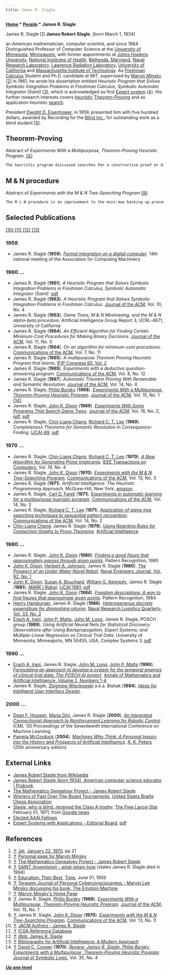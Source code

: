 ```yaml
---
title: James R. Slagle
---
```

**[Home](Home "Home") \* [People](People "People") \* James R. Slagle**



 [](File:Slagle.JPG) James R. Slagle <a id="cite-note-1" href="#cite-ref-1">[1]</a> 
**James Robert Slagle**, (born March 1, 1934)  

an American mathematician, computer scientist, and since 1984 Distinguished Professor of Computer Science at the [University of Minnesota](University_of_Minnesota "University of Minnesota"), [Minneapolis](https://en.wikipedia.org/wiki/Minneapolis), with former appointments at [Johns Hopkins University](https://en.wikipedia.org/wiki/Johns_Hopkins_University), [National Institutes of Health](https://en.wikipedia.org/wiki/National_Institutes_of_Health), [Bethesda, Maryland](https://en.wikipedia.org/wiki/Bethesda,_Maryland), [Naval Research Laboratory](https://en.wikipedia.org/wiki/Naval_Research_Laboratory), [Lawrence Radiation Laboratory](Lawrence_Livermore_National_Laboratory "Lawrence Livermore National Laboratory"), [University of California](https://en.wikipedia.org/wiki/University_of_California) and [Massachusetts Institute of Technology](Massachusetts_Institute_of_Technology "Massachusetts Institute of Technology"). As [Freshman](https://en.wikipedia.org/wiki/Freshman) [Calculus](https://en.wikipedia.org/wiki/Calculus) Student and Ph.D. candidate at MIT, supervised by [Marvin Minsky](Marvin_Minsky "Marvin Minsky") <a id="cite-note-2" href="#cite-ref-2">[2]</a> in 1961, he wrote his dissertation entitled *Heuristic Program that Solves Symbolic Integration Problems in Freshman Calculus, Symbolic Automatic Integrator (Saint)* <a id="cite-note-3" href="#cite-ref-3">[3]</a>, which is acknowledged as first [Expert system](https://en.wikipedia.org/wiki/Expert_system) <a id="cite-note-4" href="#cite-ref-4">[4]</a>. His further research interests covers [heuristic](https://en.wikipedia.org/wiki/Heuristic) [Theorem-Proving](https://en.wikipedia.org/wiki/Automated_theorem_proving) and as application heuristic [search](Search "Search"). 


President [Dwight D. Eisenhower](https://en.wikipedia.org/wiki/Dwight_D._Eisenhower), in 1959, presented him with five hundred dollars, awarded by Recording for the [Blind Inc.](http://www.blindinc.org/), for outstanding work as a blind student <a id="cite-note-5" href="#cite-ref-5">[5]</a>. 



## Theorem-Proving


Abstract of *Experiments With a Multipurpose, Theorem-Proving Heuristic Program*. <a id="cite-note-8" href="#cite-ref-8">[8]</a>:




```C++
The heuristic program discussed searches for a constructive proof or disproof of a given proposition. It uses a search procedure which efficiently selects the seemingly best proposition to work on next. This program is multipurpose in that the domains it can handle are varied. As an initial experiment, the program was given the task of searching for proofs and disproofs of propositions about [Kalah](Kalah "Kalah") end games. Kalah is a two-person game. In another experiment the program, after some modifications, played the game of Kalah. This program was compared with another tree-searching procedure, the [Alpha-Beta](Alpha-Beta "Alpha-Beta") minimax procedure; the results have been encouraging since the program is fast and efficient. Its greatest usefulness is in solving large problems. It is hoped that this program has added one more step toward the goal of eventually obtaining computer programs which can solve intellectually difficult problems.  

```





## M & N procedure


Abstract of *Experiments with the M & N Tree-Searching Program* <a id="cite-note-9" href="#cite-ref-9">[9]</a>:




```C++
The M & N procedure is an improvement to the mini-max backing-up procedure widely used in computer programs for game-playing and other purposes. It is based on the principle that it is desirable to have many options when making decisions in the face of uncertainty. The mini-max procedure assigns to a MAX (MIN) node the value of the highest (lowest) valued successor to that node. The M & N procedure assigns to a MAX (MIN) node some function of the M (N) highest (lowest) valued successors. An M & N procedure was written in LISP to play the game of Kalah, and it was demonstrated that the M & N procedure is significantly superior to the mini-max procedure. The statistical significance of important conclusions is given. Since information on statistical significance has often been lacking in papers on computer experiments in the artificial intelligence field, these experiments can perhaps serve as a model for future work. 

```

## Selected Publications


<a id="cite-note-10" href="#cite-ref-10">[10]</a> <a id="cite-note-11" href="#cite-ref-11">[11]</a> <a id="cite-note-12" href="#cite-ref-12">[12]</a> <a id="cite-note-13" href="#cite-ref-13">[13]</a>



### 1959


* James R. Slagle (**1959**). *[Formal integration on a digital computer](http://portal.acm.org/citation.cfm?id=612201.612245&coll=DL&dl=GUIDE&CFID=27386242&CFTOKEN=68454346)*. 14th national meeting of the Association for Computing Machinery


### 1960 ...


* James R. Slagle (**1961**). *A Heuristic Program that Solves Symbolic Integration Problems in Freshman Calculus, Symbolic Automatic Integrator (Saint)*. [pdf](http://dspace.mit.edu/bitstream/handle/1721.1/11997/31225400.pdf)
* James R. Slagle (**1963**). *A Heuristic Program that Solves Symbolic Integration Problems in Freshman Calculus*. [Journal of the ACM](ACM#Journal "ACM"), Vol. 10, No. 4
* James R. Slagle (**1963**). *Game Trees, M & N Minimaxing, and the M & N alpha-beta procedure.* Artificial Intelligence Group Report 3, UCRL-4671, University of California
* James R. Slagle (**1964**). *An Efficient Algorithm for Finding Certain Minimum-Cost Procedures for Making Binary Decisions*. [Journal of the ACM](ACM#Journal "ACM"), Vol. 11, No. 3
* James R. Slagle (**1964**). *On an algorithm for minimum-cost procedures*. [Communications of the ACM](ACM#Communications "ACM"), Vol. 7, No. 11
* James R. Slagle (**1965**). *A multipurpose Theorem Proving Heuristic Program that learns*. [IFIP Congress 65, Vol. 2](http://www.bibliopolis.com/main/books/caliban_0032271.html)
* James R. Slagle (**1965**). *Experiments with a deductive question-answering program*. [Communications of the ACM](ACM#Communications "ACM"), Vol. 8, No. 12
* James R. Slagle (**1967**). *Automatic Theorem Proving With Renamable and Semantic Resolution*. [Journal of the ACM](ACM#Journal "ACM"), Vol. 14, No. 4
* James R. Slagle, [Philip Bursky](Philip_Bursky "Philip Bursky") (**1968**). *[Experiments With a Multipurpose, Theorem-Proving Heuristic Program](https://dl.acm.org/citation.cfm?id=321444)*. [Journal of the ACM](ACM#Journal "ACM"), Vol. 15, No. 1 <a id="cite-note-14" href="#cite-ref-14">[14]</a>:
* James R. Slagle, [John K. Dixon](John_K._Dixon "John K. Dixon") (**1969**). *[Experiments With Some Programs That Search Game Trees](http://portal.acm.org/citation.cfm?id=321510.321511)*. [Journal of the ACM](ACM#Journal "ACM"), Vol. 16, No. 2, [pdf](http://wiki.cs.pdx.edu/cs542-spring2011/nfp/abmin.pdf), [pdf](http://wiki.cs.pdx.edu/wurzburg2009/nfp/abmin.pdf)
* James R. Slagle, [Chin-Liang Chang](Chin-Liang_Chang "Chin-Liang Chang"), [Richard C. T. Lee](Richard_C._T._Lee "Richard C. T. Lee") (**1969**). *Completeness Theorems for Semantic Resolution In Consequence-Finding*. [IJCAI-69](Conferences#IJCAI "Conferences"), [pdf](http://ijcai.org/Past%20Proceedings/IJCAI-69/PDF/028.pdf)


### 1970 ...


* James R. Slagle, [Chin-Liang Chang](Chin-Liang_Chang "Chin-Liang Chang"), [Richard C. T. Lee](Richard_C._T._Lee "Richard C. T. Lee") (**1970**). *[A New Algorithm for Generating Prime Implicants](http://portal.acm.org/citation.cfm?id=1310139.1310332&coll=DL&dl=GUIDE&CFID=27479742&CFTOKEN=16394760)*. [IEEE Transactions on Computers](https://en.wikipedia.org/wiki/IEEE_Transactions_on_Computers), Vol. 19, No. 4
* James R. Slagle, [John K. Dixon](John_K._Dixon "John K. Dixon") (**1970**). *[Experiments with the M & N Tree-Searching Program](http://portal.acm.org/citation.cfm?id=362052.362054)*. [Communications of the ACM](ACM#Communications "ACM"), Vol. 13, No. 3
 * James R. Slagle (**1971**). *Artificial Intelligence: The Heuristic Programming Approach*. McGraw-Hill, New York. [amazon](http://www.amazon.com/gp/customer-media/product-gallery/0070580057/ref=cm_ciu_pdp_images_all) 
* James R. Slagle, [Carl D. Farell](http://www.informatik.uni-trier.de/~ley/db/indices/a-tree/f/Farrell:Carl_D=.html) (**1971**). *[Experiments in automatic learning for a multipurpose hueristic program](http://portal.acm.org/citation.cfm?id=362515.362560)*. [Communications of the ACM](ACM#Communications "ACM"), Vol. 14, No. 2
* James R. Slagle, [Richard C. T. Lee](Richard_C._T._Lee "Richard C. T. Lee") (**1971**). *[Application of game tree searching techniques to sequential pattern recognition](http://portal.acm.org/citation.cfm?id=362515.362562)*. [Communications of the ACM](ACM#Communications "ACM"), Vol. 14, No. 2
* [Chin-Liang Chang](Chin-Liang_Chang "Chin-Liang Chang"), James R. Slagle (**1979**). *[Using Rewriting Rules for Connection Graphs to Prove Theorems](http://www.sciencedirect.com/science/article/pii/0004370279900158)*. [Artificial Intelligence](Artificial_Intelligence#Journals "Artificial Intelligence")


### 1980 ...


* James R. Slagle, [John K. Dixon](John_K._Dixon "John K. Dixon") (**1980**). *[Finding a good figure that approximately passes through given points](http://www.sciencedirect.com/science/article/pii/0031320380900308)*. Pattern Recognition, 1980
* [John K. Dixon](John_K._Dixon "John K. Dixon"), [Herbert A. Johnson](http://www.law.sc.edu/faculty/johnson/), James R. Slagle (**1980**). *[The Prospect of an Under Water Naval Robot](http://onlinelibrary.wiley.com/doi/10.1111/j.1559-3584.1980.tb03926.x/abstract)*. [Naval Engineers Journal, Vol. 92, No. 1](http://onlinelibrary.wiley.com/doi/10.1111/nej.1980.92.issue-1/issuetoc)
* [John K. Dixon](John_K._Dixon "John K. Dixon"), [Susan A. Bouchard](http://www.informatik.uni-trier.de/~ley/db/indices/a-tree/b/Bouchard:Susan_A=.html), [William G. Kennedy](http://www.informatik.uni-trier.de/~ley/db/indices/a-tree/k/Kennedy:William_G=.html), James R. Slagle (**1981**). *[MARK I Robot](http://portal.acm.org/citation.cfm?id=1623264.1623365)*. [IJCAI'1981](Conferences#IJCAI "Conferences"), [pdf](http://ijcai.org/Past%20Proceedings/IJCAI-81-VOL-2/PDF/101.pdf)
* James R. Slagle, [John K. Dixon](John_K._Dixon "John K. Dixon") (**1984**). *[Freedom descriptions: A way to find figures that approximate given points](http://www.sciencedirect.com/science/article/pii/0031320384900165)*. Pattern Recognition, 1984
* [Henry Hamburger](http://cs.gmu.edu/~henryh/), James R. Slagle (**1986**). *[Heterogeneous discrete expenditure for diminishing returns](http://onlinelibrary.wiley.com/doi/10.1002/nav.3800330204/abstract)*. [Naval Research Logistics Quarterly, Vol. 33, No. 2](http://onlinelibrary.wiley.com/doi/10.1002/nav.v33:2/issuetoc)
* [Erach A. Irani](http://www.informatik.uni-trier.de/~ley/db/indices/a-tree/i/Irani:E=_A=.html), [John P. Matts](http://www.informatik.uni-trier.de/~ley/db/indices/a-tree/m/Matts:John_P=.html), [John M. Long](http://www.informatik.uni-trier.de/~ley/db/indices/a-tree/l/Long:John_M=.html), James R. Slagle, POSCH group (**1989**). *Using Artificial Neural Nets for Statistical Discovery: Observations after Using Backpropogation, Expert Systems, and Multiple-Linear Regression on Clinical Trial Data*. University of Minnesota, Minneapolis, MN 55455, USA, Complex Systems 3, [pdf](http://www.complex-systems.com/pdf/03-3-5.pdf)


### 1990 ...


* [Erach A. Irani](http://www.informatik.uni-trier.de/~ley/db/indices/a-tree/i/Irani:E=_A=.html), James R. Slagle, [John M. Long](http://www.informatik.uni-trier.de/~ley/db/indices/a-tree/l/Long:John_M=.html), [John P. Matts](http://www.informatik.uni-trier.de/~ley/db/indices/a-tree/m/Matts:John_P=.html) (**1990**). *[Formulating an approach to develop a system for the temporal analysis of clinical trial data: The POSCH AI project](http://www.springerlink.com/content/tj1054x2t33r41u5/)*. [Annals of Mathematics and Artificial Intelligence, Volume 2, Numbers 1-4](http://www.springerlink.com/content/1012-2443/)
* James R. Slagle, [Zbigniew Wieckowski](http://wiki.tcl.tk/13) a.k.a. Bishak (**1994**). *[Ideas for Intelligent User Interface Design](http://citeseerx.ist.psu.edu/viewdoc/summary?doi=10.1.1.48.2996)*.


### 2000 ...


* [Dean F. Hougen](http://www.cs.ou.edu/~hougen/), [Maria Gini](http://www-users.cs.umn.edu/~gini/), James R. Slagle (**2000**). *[An Integrated Connectionist Approach to Reinforcement Learning for Robotic Control](http://citeseerx.ist.psu.edu/viewdoc/summary?doi=10.1.1.23.2633)*. ICML '00 Proceedings of the Seventeenth International Conference on Machine Learning
* [Pamela McCorduck](https://en.wikipedia.org/wiki/Pamela_McCorduck) (**2004**). *[Machines Who Think: A Personal Inquiry into the History and Prospects of Artificial Intelligence](Artificial_Intelligence#MachinesWhoThink "Artificial Intelligence")*. [A. K. Peters](https://en.wikipedia.org/wiki/A_K_Peters) (25th anniversary edition)


## External Links


* [James Robert Slagle from Wikipedia](https://en.wikipedia.org/wiki/James_Robert_Slagle)
* [James Robert Slagle (born 1934), American computer science educator | Prabook](http://prabook.com/web/person-view.html?profileId=1659451)
* [The Mathematics Genealogy Project - James Robert Slagle](https://www.genealogy.math.ndsu.nodak.edu/id.php?id=41537)
* [Winners of Past Over-The-Board Tournaments](http://www.americanblindchess.org/potb.htm), [United States Braille Chess Association](http://www.americanblindchess.org/)
* [Slagle, who is blind, received the Class A trophy](http://news.google.com/newspapers?nid=1298&dat=19710201&id=2QsUAAAAIBAJ&sjid=W4oDAAAAIBAJ&pg=5449,3121890), [The Free Lance-Star](https://en.wikipedia.org/wiki/The_Free_Lance%E2%80%93Star) February 01, 1971, from [Google news](http://news.google.com/nwshp)
* [Elected AAAI Fellows](http://www.aaai.org/Awards/fellows-list.php)
* [Expert Systems with Applications - Editorial Board](http://www.elsevier.com/wps/find/journaleditorialboard.cws_home/939/editorialboard), [pdf](http://www.elsevierscitech.com/cfp/cfp_eswa0411.pdf)


## References


1. <a id="cite-ref-1" href="#cite-note-1">↑</a> [Jet](https://en.wikipedia.org/wiki/Jet_%28magazine%29), [January 22, 1970](http://books.google.com/books/about/Jet.html?id=JjkDAAAAMBAJ), pp 21
2. <a id="cite-ref-2" href="#cite-note-2">↑</a> [Personal page for Marvin Minsky](http://web.media.mit.edu/~minsky/people.html)
3. <a id="cite-ref-3" href="#cite-note-3">↑</a> [The Mathematics Genealogy Project - James Robert Slagle](https://www.genealogy.math.ndsu.nodak.edu/id.php?id=41537)
4. <a id="cite-ref-4" href="#cite-note-4">↑</a> [SAINT (Inventions) - what-when-how](http://what-when-how.com/inventions/saint-inventions/) (states James R. Slagle died in 1994)
5. <a id="cite-ref-5" href="#cite-note-5">↑</a> [Education: Their Best](http://www.time.com/time/magazine/article/0,9171,811144,00.html), [Time](https://en.wikipedia.org/wiki/Time_%28magazine%29), June 01, 1959
6. <a id="cite-ref-6" href="#cite-note-6">↑</a> [Terasem Journal of Personal Cyberconsciousness - Marvin Lee Minsky discussing his book, The Emotion Machine](http://www.terasemjournals.org/PCJournal/PC0303/mm1.html)
7. <a id="cite-ref-7" href="#cite-note-7">↑</a> [Marvin Minsky's Home Page](http://web.media.mit.edu/~minsky/)
8. <a id="cite-ref-8" href="#cite-note-8">↑</a> James R. Slagle, [Philip Bursky](Philip_Bursky "Philip Bursky") (**1968**). *[Experiments With a Multipurpose, Theorem-Proving Heuristic Program](https://dl.acm.org/citation.cfm?id=321444)*. [Journal of the ACM](ACM#Journal "ACM"), Vol. 15, No. 1
9. <a id="cite-ref-9" href="#cite-note-9">↑</a> James R. Slagle, [John K. Dixon](John_K._Dixon "John K. Dixon") (**1970**). *[Experiments with the M & N Tree-Searching Program](http://portal.acm.org/citation.cfm?id=362052.362054)*. [Communications of the ACM](ACM#Communications "ACM"), Vol. 13, No. 3
10. <a id="cite-ref-10" href="#cite-note-10">↑</a> [JACM Authors - James R. Slagle](http://projects.csail.mit.edu/jacm/Authors/slaglejamesr.html)
11. <a id="cite-ref-11" href="#cite-note-11">↑</a> [ICGA Reference Database](ICGA_Journal#RefDB "ICGA Journal")
12. <a id="cite-ref-12" href="#cite-note-12">↑</a> [dblp: James R. Slagle](http://www.informatik.uni-trier.de/~ley/pers/hd/s/Slagle:James_R=)
13. <a id="cite-ref-13" href="#cite-note-13">↑</a> [Bibliography for Artificial Intelligence: A Modern Approach](http://www.cs.berkeley.edu/~russell/aima1e/aima-bib.html)
14. <a id="cite-ref-14" href="#cite-note-14">↑</a> [David C. Cooper](https://www.projecteuclid.org/euclid.jsl/1183735759) (**1970**). *[Review: James R. Slagle, Philip Bursky, Experiments with a Multipurpose, Theorem-Proving Heuristic Program](https://projecteuclid.org/DPubS?service=UI&version=1.0&verb=Display&handle=euclid.jsl/1183737432)*. [Journal of Symbolic Logic](https://en.wikipedia.org/wiki/Journal_of_Symbolic_Logic), Vol. 35, No. 4

**[Up one level](Engines "Engines")**







 

